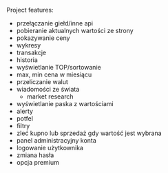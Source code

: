 Project features:
- przełączanie giełd/inne api
- pobieranie aktualnych wartości ze strony
- pokazywanie ceny
- wykresy
- transakcje
- historia
- wyświetlanie TOP/sortowanie
- max, min cena w miesiącu
- przeliczanie walut
- wiadomości ze świata
    - market research
- wyświetlanie paska z wartościami
- alerty
- potfel
- filtry
- zleć kupno lub sprzedaż gdy wartość jest wybrana
- panel administracyjny konta
- logowanie użytkownika
- zmiana hasła
- opcja premium
